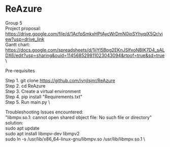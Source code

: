 # ReAzure
Group 5  \
Project proposal: https://drive.google.com/file/d/1AcfpSmkxHPtAycWrDmN0ioSYhyqiX5Qr/view?usp=drive_link  \
Gantt chart: https://docs.google.com/spreadsheets/d/1ijYl5Bpg2EKnJSlfxoNBIK7D4_sALDX6/edit?usp=sharing&ouid=114568529811023043094&rtpof=true&sd=true  \


Pre-requisites

Step 1. git clone https://github.com/ivnjlsjnr/ReAzure  \
Step 2. cd ReAzure  \
Step 3. Create a virtual environment  \
Step 4. pip install "Requirements.txt"  \
Step 5. Run main.py  \




Troubleshooting Issues encountered:  \
"libmpv.so.1: cannot open shared object file: No such file or directory"  \
solution:   \
sudo apt update  \
sudo apt install libmpv-dev libmpv2  \
sudo ln -s /usr/lib/x86_64-linux-gnu/libmpv.so /usr/lib/libmpv.so.1  \
